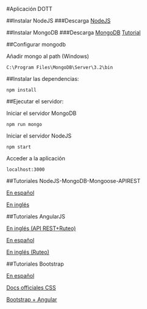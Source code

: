 #Aplicación DOTT

##Instalar NodeJS
###Descarga
[NodeJS](https://nodejs.org/en/)

##Instalar MongoDB
###Descarga
[MongoDB](https://www.mongodb.org/downloads#production)
[Tutorial](https://docs.mongodb.org/manual/tutorial/install-mongodb-on-windows/)

##Configurar mongodb

Añadir mongo al path (Windows)
```
C:\Program Files\MongoDB\Server\3.2\bin
```

##Instalar las dependencias:
```
npm install
```


##Ejecutar el servidor:

Iniciar el servidor MongoDB
```
npm run mongo
```
Iniciar el servidor NodeJS
```
npm start
```
Acceder a la aplicación
```
localhost:3000
```

##Tutoriales NodeJS-MongoDB-Mongoose-APIREST

[En español](https://carlosazaustre.es/blog/como-crear-una-api-rest-usando-node-js/)

[En inglés](https://scotch.io/tutorials/using-mongoosejs-in-node-js-and-mongodb-applications)

##Tutoriales AngularJS

[En inglés (API REST+Ruteo)](http://www.sitepoint.com/creating-crud-app-minutes-angulars-resource/)

[En español](https://carlosazaustre.es/blog/tutorial-ejemplo-de-aplicacion-web-con-angular-js-y-api-rest-con-node/)

[En inglés (Ruteo)](https://scotch.io/tutorials/angular-routing-using-ui-router)

##Tutoriales Bootstrap

[En español](https://librosweb.es/libro/bootstrap_3/)

[Docs officiales CSS](http://getbootstrap.com/css/)

[Bootstrap + Angular](https://angular-ui.github.io/bootstrap/)
